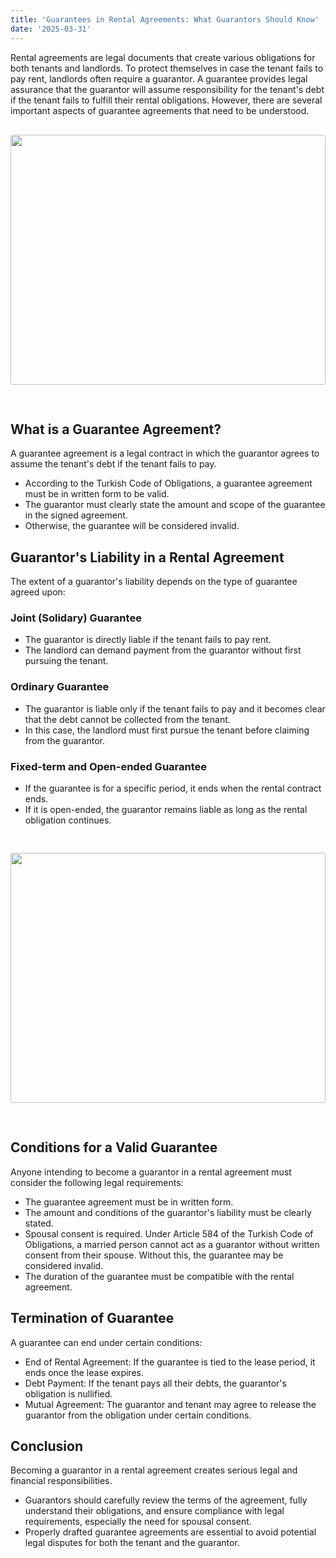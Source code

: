 ```yaml
---
title: 'Guarantees in Rental Agreements: What Guarantors Should Know'
date: '2025-03-31'
---
```


Rental agreements are legal documents that create various obligations for both tenants and landlords. To protect themselves in case the tenant fails to pay rent, landlords often require a guarantor. A guarantee provides legal assurance that the guarantor will assume responsibility for the tenant's debt if the tenant fails to fulfill their rental obligations. However, there are several important aspects of guarantee agreements that need to be understood.
<img src="https://karayaka.ru/images/articles/article4.jpg" width=100% height="400" style="object-fit: cover; border-radius: 3px; margin: 30px auto;" />

## What is a Guarantee Agreement?

A guarantee agreement is a legal contract in which the guarantor agrees to assume the tenant's debt if the tenant fails to pay.

- According to the Turkish Code of Obligations, a guarantee agreement must be in written form to be valid.
- The guarantor must clearly state the amount and scope of the guarantee in the signed agreement.
- Otherwise, the guarantee will be considered invalid.

## Guarantor's Liability in a Rental Agreement

The extent of a guarantor's liability depends on the type of guarantee agreed upon:

### Joint (Solidary) Guarantee

- The guarantor is directly liable if the tenant fails to pay rent.
- The landlord can demand payment from the guarantor without first pursuing the tenant.

### Ordinary Guarantee

- The guarantor is liable only if the tenant fails to pay and it becomes clear that the debt cannot be collected from the tenant.
- In this case, the landlord must first pursue the tenant before claiming from the guarantor.

### Fixed-term and Open-ended Guarantee

- If the guarantee is for a specific period, it ends when the rental contract ends.
- If it is open-ended, the guarantor remains liable as long as the rental obligation continues.

<img src="https://karayaka.ru/images/articles/article4.2.jpg" width=100% height="400" style="object-fit: cover; border-radius: 3px; margin: 30px auto; " />

## Conditions for a Valid Guarantee

Anyone intending to become a guarantor in a rental agreement must consider the following legal requirements:

- The guarantee agreement must be in written form.
- The amount and conditions of the guarantor's liability must be clearly stated.
- Spousal consent is required. Under Article 584 of the Turkish Code of Obligations, a married person cannot act as a guarantor without written consent from their spouse. Without this, the guarantee may be considered invalid.
- The duration of the guarantee must be compatible with the rental agreement.

## Termination of Guarantee

A guarantee can end under certain conditions:

- End of Rental Agreement: If the guarantee is tied to the lease period, it ends once the lease expires.
- Debt Payment: If the tenant pays all their debts, the guarantor's obligation is nullified.
- Mutual Agreement: The guarantor and tenant may agree to release the guarantor from the obligation under certain conditions.

## Conclusion

Becoming a guarantor in a rental agreement creates serious legal and financial responsibilities.

- Guarantors should carefully review the terms of the agreement, fully understand their obligations, and ensure compliance with legal requirements, especially the need for spousal consent.
- Properly drafted guarantee agreements are essential to avoid potential legal disputes for both the tenant and the guarantor.
